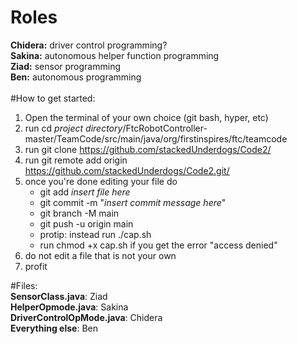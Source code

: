 # Roles

**Chidera:** driver control programming?<br/>
**Sakina:** autonomous helper function programming<br/>
**Ziad:** sensor programming<br/>
**Ben:** autonomous programming<br/>
<br/>
#How to get started:
<br/>
1. Open the terminal of your own choice (git bash, hyper, etc)
2. run cd *project directory*/FtcRobotController-master/TeamCode/src/main/java/org/firstinspires/ftc/teamcode
3. run git clone https://github.com/stackedUnderdogs/Code2/
4. run git remote add origin https://github.com/stackedUnderdogs/Code2.git/
5. once you're done editing your file do
    * git add *insert file here*
    * git commit -m "*insert commit message here*"
    * git branch -M main
    * git push -u origin main
    * protip: instead run ./cap.sh
    * run chmod +x cap.sh if you get the error "access denied"
6. do not edit a file that is not your own
7. profit

#Files:<br/>
**SensorClass.java**: Ziad<br/>
**HelperOpmode.java**: Sakina<br/>
**DriverControlOpMode.java**: Chidera<br/>
**Everything else**: Ben<br/>
